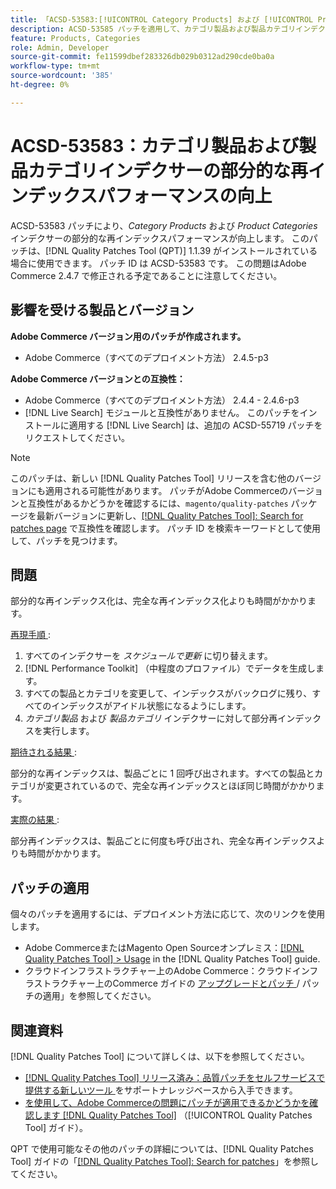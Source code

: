 ```yaml
---
title: 「ACSD-53583:[!UICONTROL Category Products] および [!UICONTROL Product Categories] インデクサーの部分再インデックスパフォーマンスの向上」
description: ACSD-53585 パッチを適用して、カテゴリ製品および製品カテゴリインデクサーの部分的なインデックス再作成のパフォーマンスを向上させます。
feature: Products, Categories
role: Admin, Developer
source-git-commit: fe11599dbef283326db029b0312ad290cde0ba0a
workflow-type: tm+mt
source-wordcount: '385'
ht-degree: 0%

---
```


# ACSD-53583：カテゴリ製品および製品カテゴリインデクサーの部分的な再インデックスパフォーマンスの向上

ACSD-53583 パッチにより、*Category Products* および *Product Categories* インデクサーの部分的な再インデックスパフォーマンスが向上します。 このパッチは、[!DNL Quality Patches Tool (QPT)] 1.1.39 がインストールされている場合に使用できます。 パッチ ID は ACSD-53583 です。 この問題はAdobe Commerce 2.4.7 で修正される予定であることに注意してください。

## 影響を受ける製品とバージョン

**Adobe Commerce バージョン用のパッチが作成されます。**

* Adobe Commerce（すべてのデプロイメント方法） 2.4.5-p3

**Adobe Commerce バージョンとの互換性：**

* Adobe Commerce（すべてのデプロイメント方法） 2.4.4 - 2.4.6-p3
* [!DNL Live Search] モジュールと互換性がありません。 このパッチをインストールに適用する [!DNL Live Search] は、追加の ACSD-55719 パッチをリクエストしてください。

>[!NOTE]
>
>このパッチは、新しい [!DNL Quality Patches Tool] リリースを含む他のバージョンにも適用される可能性があります。 パッチがAdobe Commerceのバージョンと互換性があるかどうかを確認するには、`magento/quality-patches` パッケージを最新バージョンに更新し、[[!DNL Quality Patches Tool]: Search for patches page](https://experienceleague.adobe.com/tools/commerce-quality-patches/index.html) で互換性を確認します。 パッチ ID を検索キーワードとして使用して、パッチを見つけます。

## 問題

部分的な再インデックス化は、完全な再インデックス化よりも時間がかかります。

<u> 再現手順 </u>:

1. すべてのインデクサーを *スケジュールで更新* に切り替えます。
1. [!DNL Performance Toolkit] （中程度のプロファイル）でデータを生成します。
1. すべての製品とカテゴリを変更して、インデックスがバックログに残り、すべてのインデックスがアイドル状態になるようにします。
1. *カテゴリ製品* および *製品カテゴリ* インデクサーに対して部分再インデックスを実行します。

<u> 期待される結果 </u>:

部分的な再インデックスは、製品ごとに 1 回呼び出されます。すべての製品とカテゴリが変更されているので、完全な再インデックスとほぼ同じ時間がかかります。

<u> 実際の結果 </u>:

部分再インデックスは、製品ごとに何度も呼び出され、完全な再インデックスよりも時間がかかります。

## パッチの適用

個々のパッチを適用するには、デプロイメント方法に応じて、次のリンクを使用します。

* Adobe CommerceまたはMagento Open Sourceオンプレミス：[[!DNL Quality Patches Tool] > Usage](/help/tools/quality-patches-tool/usage.md) in the [!DNL Quality Patches Tool] guide.
* クラウドインフラストラクチャー上のAdobe Commerce：クラウドインフラストラクチャー上のCommerce ガイドの [ アップグレードとパッチ ](https://experienceleague.adobe.com/docs/commerce-cloud-service/user-guide/develop/upgrade/apply-patches.html)/ パッチの適用」を参照してください。

## 関連資料

[!DNL Quality Patches Tool] について詳しくは、以下を参照してください。

* [[!DNL Quality Patches Tool]  リリース済み：品質パッチをセルフサービスで提供する新しいツール ](https://experienceleague.adobe.com/en/docs/commerce-knowledge-base/kb/announcements/commerce-announcements/magento-quality-patches-released-new-tool-to-self-serve-quality-patches) をサポートナレッジベースから入手できます。
* [ を使用して、Adobe Commerceの問題にパッチが適用できるかどうかを確認します  [!DNL Quality Patches Tool]](/help/tools/quality-patches-tool/patches-available-in-qpt/check-patch-for-magento-issue-with-magento-quality-patches.md) （[!UICONTROL Quality Patches Tool] ガイド）。


QPT で使用可能なその他のパッチの詳細については、[!DNL Quality Patches Tool] ガイドの「[[!DNL Quality Patches Tool]: Search for patches](https://experienceleague.adobe.com/tools/commerce-quality-patches/index.html)」を参照してください。
